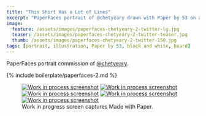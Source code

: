 ```yaml
---
title: "This Shirt Has a Lot of Lines"
excerpt: "PaperFaces portrait of @chetyeary drawn with Paper by 53 on an iPad."
image: 
  feature: /assets/images/paperfaces-chetyeary-2-twitter-lg.jpg
  teaser: /assets/images/paperfaces-chetyeary-2-twitter-teaser.jpg
  thumb: /assets/images/paperfaces-chetyeary-2-twitter-150.jpg
tags: [portrait, illustration, Paper by 53, black and white, beard]
---
```


PaperFaces portrait commission of [@chetyeary](http://twitter.com/chetyeary).

{% include boilerplate/paperfaces-2.md %}

<figure class="third">
  <a href="{{ site.url }}/assets/images/paperfaces-chetyeary-2-process-1-lg.jpg"><img src="{{ site.url }}/assets/images/paperfaces-chetyeary-2-process-1-600.jpg" alt="Work in process screenshot"></a>
  <a href="{{ site.url }}/assets/images/paperfaces-chetyeary-2-process-2-lg.jpg"><img src="{{ site.url }}/assets/images/paperfaces-chetyeary-2-process-2-600.jpg" alt="Work in process screenshot"></a>
  <a href="{{ site.url }}/assets/images/paperfaces-chetyeary-2-process-3-lg.jpg"><img src="{{ site.url }}/assets/images/paperfaces-chetyeary-2-process-3-600.jpg" alt="Work in process screenshot"></a>
  <a href="{{ site.url }}/assets/images/paperfaces-chetyeary-2-process-4-lg.jpg"><img src="{{ site.url }}/assets/images/paperfaces-chetyeary-2-process-4-600.jpg" alt="Work in process screenshot"></a>
  <a href="{{ site.url }}/assets/images/paperfaces-chetyeary-2-process-5-lg.jpg"><img src="{{ site.url }}/assets/images/paperfaces-chetyeary-2-process-5-600.jpg" alt="Work in process screenshot"></a>
  <figcaption>Work in progress screen captures Made with Paper.</figcaption>
</figure>
